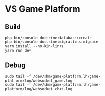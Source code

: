 # VS Game Platform

## Build
```
php bin/console doctrine:database:create
php bin/console doctrine:migrations:migrate
yarn install --no-bin-links
yarn run dev
```

## Debug
```
sudo tail -f /dev/shm/game-platform.lh/game-platform/log/websocket_game.log
sudo tail -f /dev/shm/game-platform.lh/game-platform/log/websocket_chat.log
```
